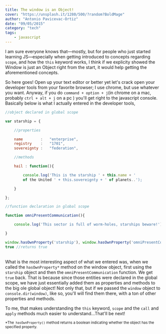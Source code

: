 ```yaml
---
title: The window is an Object!
cover: "https://unsplash.it/1280/500/?random?BoldMage"
author: "Antonio Pavicevac-Ortiz"
date: "09/05/2015"
category: "tech"
tags:
    - javascript
---
```


I am sure everyone knows that—mostly, but for people who just started learning JS—especially when getting introduced to concepts regarding `scope`, and how the  `this` keyword works, I think if we explicity showed the Window is just an Object right from the start, it would help getting the aforementioned concepts.

<!--more-->

So here goes! Open up your text editor or better yet let's crack open your developer tools from your favorite browser; I use chrome, but use whatever you want. Anyway, if you do  `command + option + j`(in chrome on a mac, probably `ctrl + alt + j` on a pc ) you'll get right to the javascript console. Basically below is what I actually entered in the developer tools,

```javascript
//object declared in global scope

var starship = {

    //properties

    name        :   "enterprise",
    registry    :   "1701",
    sovereignty :   "federation",

    //methods

    hail : function(){

        console.log('This is the starship ' + this.name + ' 
        of the United ' + this.sovereignty + ' of planets..');

    }

};

//function declaration in global scope

function omniPresentCommunication(){

    console.log('This sector is full of worm-holes, starships beware!');

}

window.hasOwnProperty('starship'), window.hasOwnProperty('omniPresentCommunication');
true //returns true
````
\
What is the most interesting aspect of what we entered was, when we called the `hasOwnProperty*` method on the window object, first using the `starship` object and then the `omniPresentCommunication` function. We get `true` back. That is because since those entities were declared in the global scope, we have just essentially added them as properties and methods to the big ole global object! Not only that, but if we passed the `window` object to `console.dir(window)`, like so, you'll will find them there, with a ton of other properties and methods.

To me, that makes understanding the `this` keyword, `scope` and the `call` and `apply` methods much easier to understand...That'll be next!

<small>\*The` hasOwnProperty()` method returns a boolean indicating whether the object has the specified property.</small>

